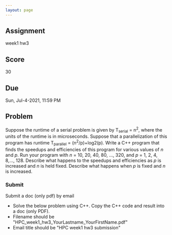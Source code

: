 ```yaml
---
layout: page
---
```

## Assignment
week1 hw3

## Score
30

## Due
Sun, Jul-4-2021, 11:59 PM

## Problem
Suppose the runtime of a  serial problem is given by T<sub>serial</sub> = n<sup>2</sup>, where the units of the runtime is in microseconds. Suppose that a parallelization of this program has runtime T<sub>parallel</sub> = (n<sup>2</sup>/p)+log2(p). Write a C++ program that finds the speedups and efficiencies of this program for various values of *n* and *p*. Run your program with *n* = 10, 20, 40, 80, ..., 320, and *p* = 1, 2, 4, 8,..., 128. Describe what happens to the speedups and efficiencies as *p* is increased and *n* is held fixed. Describe what happens when *p* is fixed and *n* is increased.

### Submit
Submit a doc (only pdf) by email 
- Solve the below problem using C++. Copy the C++ code and result into a doc (only PDF).
- Filename should be "HPC_week1_hw3_YourLastname_YourFirstName.pdf"
- Email title should be "HPC week1 hw3 submission"
